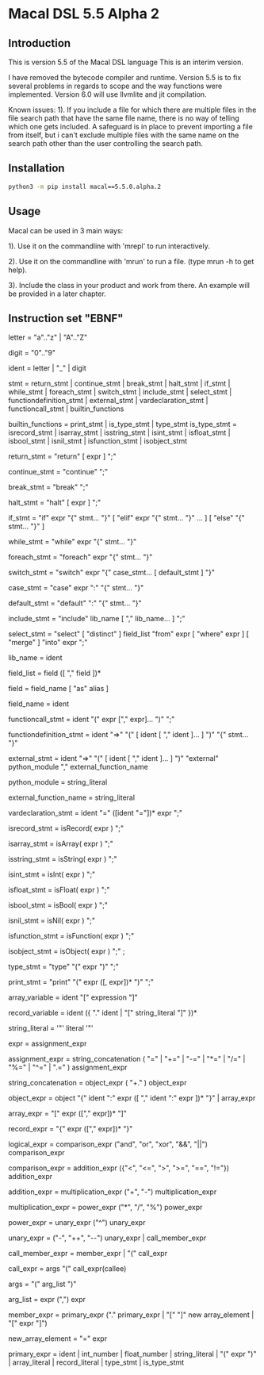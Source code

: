 # Macal DSL 5.5 Alpha 2

## Introduction

This is version 5.5 of the Macal DSL language
This is an interim version.

I have removed the bytecode compiler and runtime.
Version 5.5 is to fix several problems in regards to scope and the way functions were implemented.
Version 6.0 will use llvmlite and jit compilation.

Known issues:
1).  If you include a file for which there are multiple files in the file search path that have the same file name, 
     there is no way of telling which one gets included.
     A safeguard is in place to prevent importing a file from itself, but i can't exclude multiple files with
     the same name on the search path other than the user controlling the search path.

## Installation

```bash
python3 -m pip install macal==5.5.0.alpha.2
```

## Usage

Macal can be used in 3 main ways:

1). Use it on the commandline with 'mrepl' to run interactively.

2). Use it on the commandline with 'mrun' to run a file. (type mrun -h to get help).

3). Include the class in your product and work from there.
    An example will be provided in a later chapter.


## Instruction set "EBNF"


letter = "a".."z" | "A".."Z"

digit = "0".."9"

ident = letter | "_" | digit

stmt = return_stmt | continue_stmt | break_stmt | halt_stmt | if_stmt | while_stmt | foreach_stmt | switch_stmt |
       include_stmt | select_stmt | functiondefinition_stmt | external_stmt | vardeclaration_stmt | functioncall_stmt | builtin_functions

builtin_functions = print_stmt | is_type_stmt | type_stmt
is_type_stmt = isrecord_stmt | isarray_stmt | isstring_stmt | isint_stmt | isfloat_stmt | isbool_stmt | isnil_stmt |
               isfunction_stmt | isobject_stmt

return_stmt = "return" [ expr ] ";"

continue_stmt = "continue" ";"

break_stmt = "break" ";"

halt_stmt = "halt" [ expr ] ";"

if_stmt = "if" expr "{" stmt... "}" [ "elif" expr "{" stmt... "}" ... ] [ "else" "{" stmt... "}" ]

while_stmt = "while" expr "{" stmt... "}"

foreach_stmt = "foreach" expr "{" stmt... "}"

switch_stmt = "switch" expr "{" case_stmt... [ default_stmt ] "}"

case_stmt = "case" expr ":" "{" stmt... "}"

default_stmt = "default" ":" "{" stmt... "}"

include_stmt = "include" lib_name [ "," lib_name... ] ";"

select_stmt = "select" [ "distinct" ] field_list "from" expr [ "where" expr ] [ "merge" ] "into" expr ";"

lib_name = ident

field_list = field ([ "," field ])*

field = field_name [ "as" alias ]

field_name = ident

functioncall_stmt = ident "(" expr ["," expr]... ")" ";"

functiondefinition_stmt = ident "=>" "(" [ ident [ "," ident ]... ] ")" "{" stmt... "}"

external_stmt = ident "=>" "(" [ ident [ "," ident ]... ] ")" "external" python_module "," external_function_name

python_module = string_literal

external_function_name = string_literal

vardeclaration_stmt = ident "=" ([ident "="])* expr ";"

isrecord_stmt = isRecord( expr ) ";"

isarray_stmt = isArray( expr ) ";"

isstring_stmt = isString( expr ) ";"

isint_stmt = isInt( expr ) ";"

isfloat_stmt = isFloat( expr ) ";"

isbool_stmt = isBool( expr ) ";"

isnil_stmt = isNil( expr ) ";"

isfunction_stmt = isFunction( expr ) ";"

isobject_stmt = isObject( expr ) ";" ;

type_stmt = "type" "(" expr ")" ";"

print_stmt = "print" "(" expr ([, expr])* ")" ";"

array_variable = ident "[" expression "]"

record_variable = ident ({ "." ident | "[" string_literal "]" })*

string_literal = '"' literal '"'

expr = assignment_expr

assignment_expr = string_concatenation ( "=" | "+=" | "-=" | "*=" | "/=" | "%=" | "^=" | ".=" ) assignment_expr

string_concatenation = object_expr ( "+." ) object_expr

object_expr = object "{" ident ":" expr ([ "," ident ":" expr ])* "}" | array_expr

array_expr = "[" expr (["," expr])* "]"

record_expr = "{" expr (["," expr])* "}"

logical_expr = comparison_expr ("and", "or", "xor", "&&", "||") comparison_expr

comparison_expr = addition_expr ({"<", "<=", ">", ">=", "==", "!="}) addition_expr

addition_expr = multiplication_expr ("+", "-") multiplication_expr

multiplication_expr = power_expr ("*", "/", "%") power_expr

power_expr = unary_expr ("^") unary_expr

unary_expr = ("-", "++", "--") unary_expr | call_member_expr

call_member_expr = member_expr | "(" call_expr

call_expr = args "(" call_expr(callee)

args = "(" arg_list ")"

arg_list = expr (",") expr

member_expr = primary_expr ("." primary_expr | "[" "]" new array_element | "[" expr "]") 

new_array_element = "=" expr

primary_expr = ident | int_number | float_number | string_literal | "(" expr ")" | array_literal | record_literal |
               type_stmt | is_type_stmt
